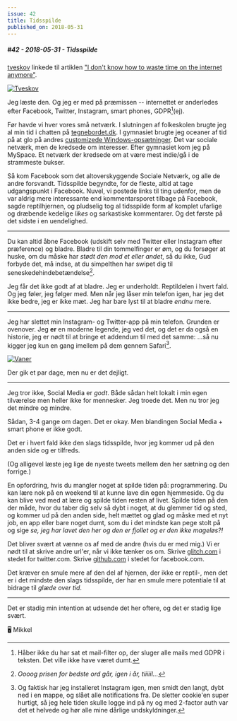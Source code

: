 ```yaml
---
issue: 42
title: Tidsspilde
published_on: 2018-05-31
---
```


##### #42 - 2018-05-31 - Tidsspilde

[tveskov][] linkede til artiklen ["I don't know how to waste time on the internet anymore"][waste].

[![Tveskov](http://s3.brnbw.com/Photo-2018-05-31-20-09-JCiC26vpBVADeTZQFzvw.jpg)](https://mobile.twitter.com/tveskov/status/999557670515429376)

Jeg læste den. Og jeg er med på præmissen -- internettet er anderledes efter Facebook, Twitter, Instagram, smart phones, GDPR[^gdpr](ej).

Før havde vi hver vores små netværk. I slutningen af folkeskolen brugte jeg al min tid i chatten på [tegnebordet.dk](http://tegnebordet.dk). I gymnasiet brugte jeg oceaner af tid på at glo på andres [customizede Windows-opsætninger](http://customize.org). Det var sociale netværk, men de kredsede om interesser. Efter gymnasiet kom jeg på MySpace. Et netværk der kredsede om at være mest indie/gå i de strammeste bukser.

Så kom Facebook som det altoverskyggende Sociale Netværk, og alle de andre forsvandt. Tidsspilde begyndte, for de fleste, altid at tage udgangspunkt i Facebook. Nuvel, vi postede links til ting udenfor, men de var aldrig mere interessante end kommentarsporet tilbage på Facebook, sagde reptilhjernen, og pludselig tog al tidsspilde form af komplet ufarlige og dræbende kedelige _likes_ og sarkastiske kommentarer. Og det første på det sidste i en uendelighed.

---

Du kan altid åbne Facebook (udskift selv med Twitter eller Instagram efter præference) og bladre. Bladre til din tommelfinger er øm, og du forsøger at huske, om du måske har _stødt den mod et eller andet_, så du ikke, Gud forbyde det, må indse, at du simpelthen har swipet dig til seneskedehindebetændelse[^ord].

Jeg får det ikke godt af at bladre. Jeg er underholdt. Reptildelen i hvert fald. Og jeg føler, jeg følger med. Men når jeg låser min telefon igen, har jeg det ikke bedre, jeg er ikke mæt. Jeg har bare lyst til at bladre _endnu_ mere.

---

Jeg har slettet min Instagram- og Twitter-app på min telefon. Grunden er ovenover. Jeg **er** en moderne legende, jeg ved det, og det er da også en historie, jeg er nødt til at bringe et addendum til med det samme: …så nu kigger jeg kun en gang imellem på dem gennem Safari[^instacookie].

[![Vaner](http://s3.brnbw.com/Photo-2018-05-31-20-14-wR3Znl2mY4a5iFbnQdko.jpg)](https://mobile.twitter.com/mikker/status/997075829078315008)

Der gik et par dage, men nu er det dejligt.

---

Jeg tror ikke, Social Media er _godt_. Både sådan helt lokalt i min egen tilværelse men heller ikke for mennesker. Jeg troede det. Men nu tror jeg det mindre og mindre.

Sådan, 3-4 gange om dagen. Det er okay. Men blandingen Social Media + smart phone er ikke godt.

Det er i hvert fald ikke den slags tidsspilde, hvor jeg kommer ud på den anden side og er tilfreds.

(Og alligevel læste jeg lige de nyeste tweets mellem den her sætning og den forrige.)

En opfordring, hvis du mangler noget at spilde tiden på: programmering. Du kan lære nok på en weekend til at kunne lave din egen hjemmeside. Og du kan blive ved med at lære og spilde tiden resten af livet. Spilde tiden på den der måde, hvor du taber dig selv så dybt i noget, at du glemmer tid og sted, og kommer ud på den anden side, helt mættet og glad og måske med et nyt job, en app eller bare noget dumt, som du i det mindste kan pege stolt på og sige _se, jeg har lavet den her og den er fjollet og er den ikke mageløs?!_

Det bliver svært at vænne os af med de andre (hvis du er med mig.) Vi er nødt til at skrive andre url'er, når vi ikke tænker os om. Skrive [glitch.com](https://glitch.com) i stedet for twitter.com. Skrive [github.com](https://github.com) i stedet for facebook.com.

Det kræver en smule mere af den del af hjernen, der ikke er reptil-, men det er i det mindste den slags tidsspilde, der har en smule mere potentiale til at bidrage til _glæde over tid_.

---

Det er stadig min intention at udsende det her oftere, og det er stadig lige svært.

🖥 Mikkel

[tveskov]: https://mobile.twitter.com/tveskov/status/999557670515429376
[waste]: http://nymag.com/selectall/2018/05/i-dont-know-how-to-waste-time-on-the-internet-anymore.html

[^gdpr]: Håber ikke du har sat et mail-filter op, der sluger alle mails med GDPR i teksten. Det ville ikke have været dumt.
[^ord]: _Oooog prisen for bedste ord går, igen i år, tiiiiil…_
[^instacookie]: Og faktisk har jeg installeret Instagram igen, men smidt den langt, dybt ned i en mappe, og slået alle notifications fra. De sletter cookie'en super hurtigt, så jeg hele tiden skulle logge ind på ny og med 2-factor auth var det et helvede og hør alle mine dårlige undskyldninger.
